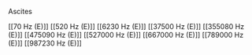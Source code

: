 Ascites

[[70 Hz (E)]]
[[520 Hz (E)]]
[[6230 Hz (E)]]
[[37500 Hz (E)]]
[[355080 Hz (E)]]
[[475090 Hz (E)]]
[[527000 Hz (E)]]
[[667000 Hz (E)]]
[[789000 Hz (E)]]
[[987230 Hz (E)]]